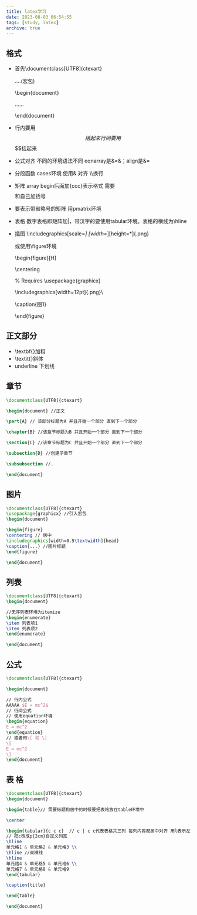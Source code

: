 ```yaml
---
title: latex学习
date: 2023-08-03 06:54:55
tags: [study, latex]
archive: true
---
```


## 格式

* 首先\documentclass[UTF8]{ctexart}

  ....(宏包)

  \begin{document}

  ......

  \end{document}

* 行内要用$$括起来 行间要用$$$$括起来

* 公式对齐 不同的环境语法不同 eqnarray是&=&；align是&=

* 分段函数  cases环境  使用& 对齐  \\\换行

* 矩阵 array begin后面加{ccc}表示格式  需要$$$$和自己加括号

* 要表示带省略号的矩阵 用pmatrix环境

* 表格 数字表格即矩阵加|，带汉字的要使用tabular环境。表格的横线为\hline

* 插图 \includegraphics[scale=*] [width=*][height=*]{.png}

  或使用\figure环境

  \begin{figure}[H]

   \centering

   % Requires \usepackage{graphicx}

   \includegraphics[width=12pt]{.png}\\

   \caption{图1}

  \end{figure}





## 正文部分

* \textbf{}加粗
* \textit{}斜体
* underline 下划线



## 章节

```latex
\documentclass[UTF8]{ctexart}

\begin{document} //正文

\part{A} // 该部分标题为A 并且开始一个部分 直到下一个部分

\chapter{B} //该章节标题为B 并且开始一个部分 直到下一个部分

\section{C} //该章节标题为C 并且开始一个部分 直到下一个部分

\subsection{D} //创建子章节

\subsubsection //.

\end{document}
```

## 图片

```latex
\documentclass[UTF8]{ctexart}
\usepackage{graphicx} //引入宏包
\begin{document}

\begin{figure}
\centering // 居中
\includegraphics[width=0.5\textwidth]{head}
\caption{...} //图片标题
\end{figure}

\end{document}
```

## 列表

```latex
\documentclass[UTF8]{ctexart}
\begin{document}

//无序列表环境为itemize
\begin{enumerate}
\item 列表项1
\item 列表项2
\end{enumerate}

\end{document}
```

## 公式

```latex
\documentclass[UTF8]{ctexart}

\begin{document}

// 行内公式
AAAAA $E = mc^2$
// 行间公式
// 使用equation环境
\begin{equation}
E = mc^2
\end{equation}
// 或者用\[ 和 \]
\[
E = mc^2
\]
\end{document}
```

## 表 格

```latex
\documentclass[UTF8]{ctexart}
\begin{document}

\begin{table}// 需要标题和居中的时候要把表格放在table环境中

\center

\begin{tabular}{c c c}  // c | c c代表表格共三列 每列内容都居中对齐 用l表示左对齐 r右 添加竖线代表竖边框 水平边框通过\hline添加 每格之间用&隔开 每行之间用\\隔开
// 把c改成p{2cm}自定义列宽
\hline
单元格1 & 单元格2 & 单元格3 \\      
\hline //双横线
\hline
单元格4 & 单元格5 & 单元格6 \\
单元格7 & 单元格8 & 单元格9 
\end{tabular}

\caption{title}

\end{table}

\end{document}
```

